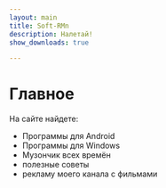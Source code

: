 ```yaml
---
layout: main
title: Soft-RMn
description: Налетай!
show_downloads: true

---
```


# Главное

На сайте найдете:
* Программы для Android
* Программы для Windows
* Музончик всех времён
* полезные советы
* рекламу моего канала с фильмами
